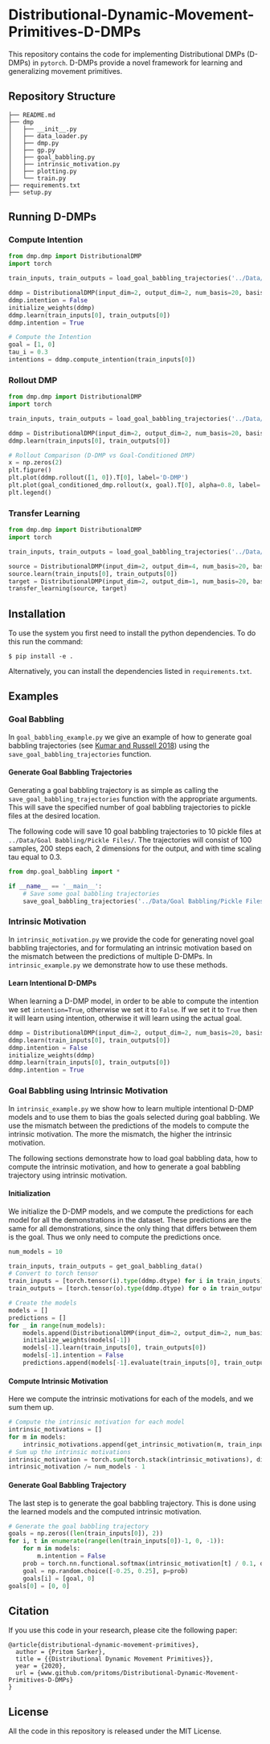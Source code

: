 # Distributional-Dynamic-Movement-Primitives-D-DMPs

This repository contains the code for implementing Distributional DMPs (D-DMPs) in `pytorch`. D-DMPs provide a novel framework for learning and generalizing movement primitives.

## Repository Structure

```
├── README.md
├── dmp
│   ├── __init__.py
│   ├── data_loader.py
│   ├── dmp.py
│   ├── gp.py
│   ├── goal_babbling.py
│   ├── intrinsic_motivation.py
│   ├── plotting.py
│   └── train.py
├── requirements.txt
├── setup.py
```

## Running D-DMPs

### Compute Intention

```python
from dmp.dmp import DistributionalDMP
import torch

train_inputs, train_outputs = load_goal_babbling_trajectories('../Data/Goal Babbling/Pickle Files')

ddmp = DistributionalDMP(input_dim=2, output_dim=2, num_basis=20, basis_stddev=0.5, intention=True)
ddmp.intention = False
initialize_weights(ddmp)
ddmp.learn(train_inputs[0], train_outputs[0])
ddmp.intention = True

# Compute the Intention
goal = [1, 0]
tau_i = 0.3
intentions = ddmp.compute_intention(train_inputs[0])
```


### Rollout DMP

```python
from dmp.dmp import DistributionalDMP
import torch

train_inputs, train_outputs = load_goal_babbling_trajectories('../Data/Goal Babbling/Pickle Files')

ddmp = DistributionalDMP(input_dim=2, output_dim=2, num_basis=20, basis_stddev=0.5, intention=True)
ddmp.learn(train_inputs[0], train_outputs[0])

# Rollout Comparison (D-DMP vs Goal-Conditioned DMP)
x = np.zeros(2)
plt.figure()
plt.plot(ddmp.rollout([1, 0]).T[0], label='D-DMP')
plt.plot(goal_conditioned_dmp.rollout(x, goal).T[0], alpha=0.8, label='GC-DMP')
plt.legend()
```

###  Transfer Learning

```python
from dmp.dmp import DistributionalDMP
import torch

train_inputs, train_outputs = load_goal_babbling_trajectories('../Data/Goal Babbling/Pickle Files')

source = DistributionalDMP(input_dim=2, output_dim=4, num_basis=20, basis_stddev=0.5, intention=True)
source.learn(train_inputs[0], train_outputs[0])
target = DistributionalDMP(input_dim=2, output_dim=1, num_basis=20, basis_stddev=0.5, intention=True)
transfer_learning(source, target)
```


## Installation

To use the system you first need to install the python dependencies. To do this run the command:

`$ pip install -e .`

Alternatively, you can install the dependencies listed in `requirements.txt`.

## Examples

### Goal Babbling

In `goal_babbling_example.py` we give an example of how to generate goal babbling trajectories (see [Kumar and Russell 2018](https://arxiv.org/abs/1806.05457)) using the `save_goal_babbling_trajectories` function.

#### Generate Goal Babbling Trajectories

Generating a goal babbling trajectory is as simple as calling the `save_goal_babbling_trajectories` function with the appropriate arguments. This will save the specified number of goal babbling trajectories to pickle files at the desired location.

The following code will save 10 goal babbling trajectories to 10 pickle files at `../Data/Goal Babbling/Pickle Files/`. The trajectories will consist of 100 samples, 200 steps each, 2 dimensions for the output, and with time scaling tau equal to 0.3.

```python
from dmp.goal_babbling import *

if __name__ == '__main__':
    # Save some goal babbling trajectories
    save_goal_babbling_trajectories('../Data/Goal Babbling/Pickle Files', num_trajectories=10, num_samples=100, num_timesteps=200, output_dim=2, tau=0.3)
```

### Intrinsic Motivation

In `intrinsic_motivation.py` we provide the code for generating novel goal babbling trajectories, and for formulating an intrinsic motivation based on the mismatch between the predictions of multiple D-DMPs. In `intrinsic_example.py` we demonstrate how to use these methods.

#### Learn Intentional D-DMPs

When learning a D-DMP model, in order to be able to compute the intention we set `intention=True`, otherwise we set it to `False`. If we set it to `True` then it will learn using intention, otherwise it will learn using the actual goal.

```python
ddmp = DistributionalDMP(input_dim=2, output_dim=2, num_basis=20, basis_stddev=0.5, intention=True)
ddmp.learn(train_inputs[0], train_outputs[0])
ddmp.intention = False
initialize_weights(ddmp)
ddmp.learn(train_inputs[0], train_outputs[0])
ddmp.intention = True
```

### Goal Babbling using Intrinsic Motivation

In `intrinsic_example.py` we show how to learn multiple intentional D-DMP models and to use them to bias the goals selected during goal babbling. We use the mismatch between the predictions of the models to compute the intrinsic motivation. The more the mismatch, the higher the intrinsic motivation.

The following sections demonstrate how to load goal babbling data, how to compute the intrinsic motivation, and how to generate a goal babbling trajectory using intrinsic motivation.

#### Initialization

We initialize the D-DMP models, and we compute the predictions for each model for all the demonstrations in the dataset. These predictions are the same for all demonstrations, since the only thing that differs between them is the goal. Thus we only need to compute the predictions once.

```python
num_models = 10

train_inputs, train_outputs = get_goal_babbling_data()
# Convert to torch tensor
train_inputs = [torch.tensor(i).type(ddmp.dtype) for i in train_inputs]
train_outputs = [torch.tensor(o).type(ddmp.dtype) for o in train_outputs]

# Create the models
models = []
predictions = []
for _ in range(num_models):
    models.append(DistributionalDMP(input_dim=2, output_dim=2, num_basis=20, basis_stddev=0.5, intention=True))
    initialize_weights(models[-1])
    models[-1].learn(train_inputs[0], train_outputs[0])
    models[-1].intention = False
    predictions.append(models[-1].evaluate(train_inputs[0], train_outputs[0]))
```

#### Compute Intrinsic Motivation

Here we compute the intrinsic motivations for each of the models, and we sum them up.

```python
# Compute the intrinsic motivation for each model
intrinsic_motivations = []
for m in models:
    intrinsic_motivations.append(get_intrinsic_motivation(m, train_inputs[0], train_outputs[0], models[:i] + models[i+1:]))
# Sum up the intrinsic motivations
intrinsic_motivation = torch.sum(torch.stack(intrinsic_motivations), dim=0).squeeze()
intrinsic_motivation /= num_models - 1
```

#### Generate Goal Babbling Trajectory

The last step is to generate the goal babbling trajectory. This is done using the learned models and the computed intrinsic motivation.

```python
# Generate the goal babbling trajectory
goals = np.zeros((len(train_inputs[0]), 2))
for i, t in enumerate(range(len(train_inputs[0])-1, 0, -1)):
    for m in models:
        m.intention = False
    prob = torch.nn.functional.softmax(intrinsic_motivation[t] / 0.1, dim=0).detach().numpy() # np.exp(intrinsic_motivation[t])
    goal = np.random.choice([-0.25, 0.25], p=prob)
    goals[i] = [goal, 0]
goals[0] = [0, 0]
```


## Citation

If you use this code in your research, please cite the following paper:

```
@article{distributional-dynamic-movement-primitives},
  author = {Pritom Sarker},
  title = {{Distributional Dynamic Movement Primitives}},
  year = {2020},
  url = {www.github.com/pritoms/Distributional-Dynamic-Movement-Primitives-D-DMPs}
}
```

## License

All the code in this repository is released under the MIT License.
